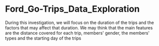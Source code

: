 # Ford_Go-Trips_Data_Exploration
During this investigation, we will focus on the duration of the trips and the factors that may affect that duration. We may think that the main features are the distance covered for each trip, members' gender, the members' types and the starting day of the trips
